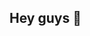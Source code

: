 ## Hey guys 👋

<!--
RuVidi is upcoming, free and open-source alternative video sharing platform, inspired by old RuTube.

Currently it's in early development stage.
-->
